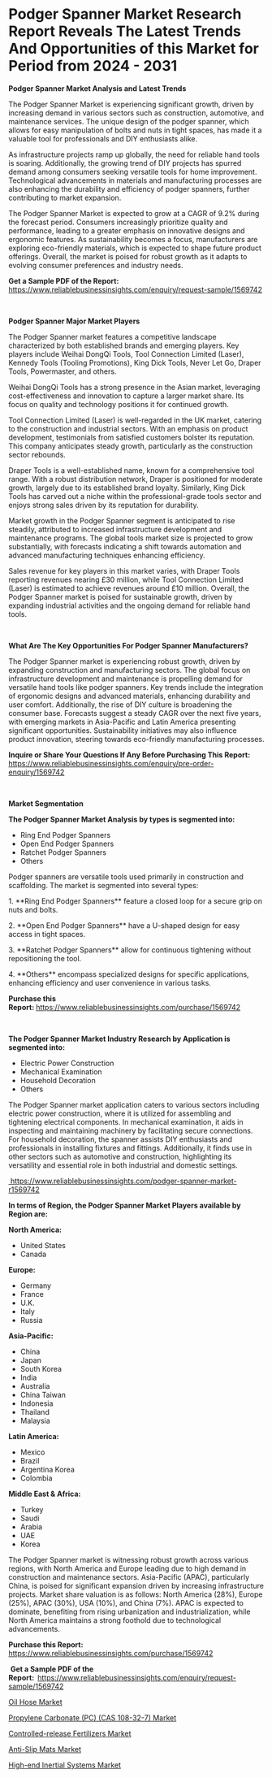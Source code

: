 <p><h1>Podger Spanner Market Research Report Reveals The Latest Trends And Opportunities of this Market for Period from 2024 - 2031</h1></p><p><strong>Podger Spanner Market Analysis and Latest Trends</strong></p>
<p><p>The Podger Spanner Market is experiencing significant growth, driven by increasing demand in various sectors such as construction, automotive, and maintenance services. The unique design of the podger spanner, which allows for easy manipulation of bolts and nuts in tight spaces, has made it a valuable tool for professionals and DIY enthusiasts alike. </p><p>As infrastructure projects ramp up globally, the need for reliable hand tools is soaring. Additionally, the growing trend of DIY projects has spurred demand among consumers seeking versatile tools for home improvement. Technological advancements in materials and manufacturing processes are also enhancing the durability and efficiency of podger spanners, further contributing to market expansion.</p><p>The Podger Spanner Market is expected to grow at a CAGR of 9.2% during the forecast period. Consumers increasingly prioritize quality and performance, leading to a greater emphasis on innovative designs and ergonomic features. As sustainability becomes a focus, manufacturers are exploring eco-friendly materials, which is expected to shape future product offerings. Overall, the market is poised for robust growth as it adapts to evolving consumer preferences and industry needs.</p></p>
<p><strong>Get a Sample PDF of the Report:&nbsp;</strong> <a href="https://www.reliablebusinessinsights.com/enquiry/request-sample/1569742?utm_campaign=1119&utm_medium=2&utm_source=Github&utm_content=ia&utm_term=14102024&utm_id=podger-spanner">https://www.reliablebusinessinsights.com/enquiry/request-sample/1569742</a></p>
<p>&nbsp;</p>
<p><strong>Podger Spanner Major Market Players</strong></p>
<p><p>The Podger Spanner market features a competitive landscape characterized by both established brands and emerging players. Key players include Weihai DongQi Tools, Tool Connection Limited (Laser), Kennedy Tools (Tooling Promotions), King Dick Tools, Never Let Go, Draper Tools, Powermaster, and others. </p><p>Weihai DongQi Tools has a strong presence in the Asian market, leveraging cost-effectiveness and innovation to capture a larger market share. Its focus on quality and technology positions it for continued growth.</p><p>Tool Connection Limited (Laser) is well-regarded in the UK market, catering to the construction and industrial sectors. With an emphasis on product development, testimonials from satisfied customers bolster its reputation. This company anticipates steady growth, particularly as the construction sector rebounds.</p><p>Draper Tools is a well-established name, known for a comprehensive tool range. With a robust distribution network, Draper is positioned for moderate growth, largely due to its established brand loyalty. Similarly, King Dick Tools has carved out a niche within the professional-grade tools sector and enjoys strong sales driven by its reputation for durability.</p><p>Market growth in the Podger Spanner segment is anticipated to rise steadily, attributed to increased infrastructure development and maintenance programs. The global tools market size is projected to grow substantially, with forecasts indicating a shift towards automation and advanced manufacturing techniques enhancing efficiency.</p><p>Sales revenue for key players in this market varies, with Draper Tools reporting revenues nearing £30 million, while Tool Connection Limited (Laser) is estimated to achieve revenues around £10 million. Overall, the Podger Spanner market is poised for sustainable growth, driven by expanding industrial activities and the ongoing demand for reliable hand tools.</p></p>
<p>&nbsp;</p>
<p><strong>What Are The Key Opportunities For Podger Spanner Manufacturers?</strong></p>
<p><p>The Podger Spanner market is experiencing robust growth, driven by expanding construction and manufacturing sectors. The global focus on infrastructure development and maintenance is propelling demand for versatile hand tools like podger spanners. Key trends include the integration of ergonomic designs and advanced materials, enhancing durability and user comfort. Additionally, the rise of DIY culture is broadening the consumer base. Forecasts suggest a steady CAGR over the next five years, with emerging markets in Asia-Pacific and Latin America presenting significant opportunities. Sustainability initiatives may also influence product innovation, steering towards eco-friendly manufacturing processes.</p></p>
<p><strong>Inquire or Share Your Questions If Any Before Purchasing This Report:</strong> <a href="https://www.reliablebusinessinsights.com/enquiry/pre-order-enquiry/1569742?utm_campaign=1119&utm_medium=2&utm_source=Github&utm_content=ia&utm_term=14102024&utm_id=podger-spanner">https://www.reliablebusinessinsights.com/enquiry/pre-order-enquiry/1569742</a></p>
<p>&nbsp;</p>
<p><strong>Market Segmentation</strong></p>
<p><strong>The Podger Spanner Market Analysis by types is segmented into:</strong></p>
<p><ul><li>Ring End Podger Spanners</li><li>Open End Podger Spanners</li><li>Ratchet Podger Spanners</li><li>Others</li></ul></p>
<p><p>Podger spanners are versatile tools used primarily in construction and scaffolding. The market is segmented into several types: </p><p>1. **Ring End Podger Spanners** feature a closed loop for a secure grip on nuts and bolts.</p><p>2. **Open End Podger Spanners** have a U-shaped design for easy access in tight spaces.</p><p>3. **Ratchet Podger Spanners** allow for continuous tightening without repositioning the tool.</p><p>4. **Others** encompass specialized designs for specific applications, enhancing efficiency and user convenience in various tasks.</p></p>
<p><strong>Purchase this Report:&nbsp;</strong><a href="https://www.reliablebusinessinsights.com/purchase/1569742?utm_campaign=1119&utm_medium=2&utm_source=Github&utm_content=ia&utm_term=14102024&utm_id=podger-spanner">https://www.reliablebusinessinsights.com/purchase/1569742</a></p>
<p>&nbsp;</p>
<p><strong>The Podger Spanner Market Industry Research by Application is segmented into:</strong></p>
<p><ul><li>Electric Power Construction</li><li>Mechanical Examination</li><li>Household Decoration</li><li>Others</li></ul></p>
<p><p>The Podger Spanner market application caters to various sectors including electric power construction, where it is utilized for assembling and tightening electrical components. In mechanical examination, it aids in inspecting and maintaining machinery by facilitating secure connections. For household decoration, the spanner assists DIY enthusiasts and professionals in installing fixtures and fittings. Additionally, it finds use in other sectors such as automotive and construction, highlighting its versatility and essential role in both industrial and domestic settings.</p></p>
<p><a href="https://www.reliablebusinessinsights.com/podger-spanner-market-r1569742?utm_campaign=1119&utm_medium=2&utm_source=Github&utm_content=ia&utm_term=14102024&utm_id=podger-spanner">&nbsp;https://www.reliablebusinessinsights.com/podger-spanner-market-r1569742</a></p>
<p><strong>In terms of Region, the Podger Spanner Market Players available by Region are:</strong></p>
<p>
    <p> <strong> North America: </strong>
        <ul>
            <li>United States</li>
            <li>Canada</li>
        </ul>
        </p> 
    <p> <strong> Europe: </strong>
        <ul>
            <li>Germany</li>
            <li>France</li>
            <li>U.K.</li>
            <li>Italy</li>
            <li>Russia</li>
        </ul>
        </p> 
    <p> <strong> Asia-Pacific: </strong>
        <ul>
            <li>China</li>
            <li>Japan</li>
            <li>South Korea</li>
            <li>India</li>
            <li>Australia</li>
            <li>China Taiwan</li>
            <li>Indonesia</li>
            <li>Thailand</li>
            <li>Malaysia</li>
        </ul>
        </p> 
    <p> <strong> Latin America: </strong>
        <ul>
            <li>Mexico</li>
            <li>Brazil</li>
            <li>Argentina Korea</li>
            <li>Colombia</li>
        </ul>
        </p> 
    <p> <strong> Middle East & Africa: </strong>
        <ul>
            <li>Turkey</li>
            <li>Saudi</li>
            <li>Arabia</li>
            <li>UAE</li>
            <li>Korea</li>
        </ul>
    </p>
    </p>
<p><p>The Podger Spanner market is witnessing robust growth across various regions, with North America and Europe leading due to high demand in construction and maintenance sectors. Asia-Pacific (APAC), particularly China, is poised for significant expansion driven by increasing infrastructure projects. Market share valuation is as follows: North America (28%), Europe (25%), APAC (30%), USA (10%), and China (7%). APAC is expected to dominate, benefiting from rising urbanization and industrialization, while North America maintains a strong foothold due to technological advancements.</p></p>
<p><strong>Purchase this Report: </strong><a href="https://www.reliablebusinessinsights.com/purchase/1569742?utm_campaign=1119&utm_medium=2&utm_source=Github&utm_content=ia&utm_term=14102024&utm_id=podger-spanner">https://www.reliablebusinessinsights.com/purchase/1569742</a></p>
<p>&nbsp;<strong>Get a Sample PDF of the Report:&nbsp;&nbsp;</strong><a href="https://www.reliablebusinessinsights.com/enquiry/request-sample/1569742?utm_campaign=1119&utm_medium=2&utm_source=Github&utm_content=ia&utm_term=14102024&utm_id=podger-spanner">https://www.reliablebusinessinsights.com/enquiry/request-sample/1569742</a></p>
<p><strong></strong></p>
<p><p><a href="https://github.com/catusaesianou/Market-Research-Report-List-1/blob/main/oil-hose-market.md?utm_campaign=1119&utm_medium=2&utm_source=Github&utm_content=ia&utm_term=14102024&utm_id=podger-spanner">Oil Hose Market</a></p><p><a href="https://www.linkedin.com/pulse/propylene-carbonate-pc-cas-108-32-7-market-outlook-complete-doyke?trk=public_post_embed_feed-article-content&utm_campaign=1119&utm_medium=2&utm_source=Github&utm_content=ia&utm_term=14102024&utm_id=podger-spanner">Propylene Carbonate (PC) (CAS 108-32-7) Market</a></p><p><a href="https://www.linkedin.com/pulse/controlled-release-fertilizers-market-consolidation-impact-aqbye?trk=public_post_embed_feed-article-content&utm_campaign=1119&utm_medium=2&utm_source=Github&utm_content=ia&utm_term=14102024&utm_id=podger-spanner">Controlled-release Fertilizers Market</a></p><p><a href="https://github.com/sogusofer/Market-Research-Report-List-1/blob/main/anti-slip-mats-market.md?utm_campaign=1119&utm_medium=2&utm_source=Github&utm_content=ia&utm_term=14102024&utm_id=podger-spanner">Anti-Slip Mats Market</a></p><p><a href="https://www.linkedin.com/pulse/high-end-inertial-systems-value-chain-analysis-from-raw-t4dxe?trk=public_post_embed_feed-article-content&utm_campaign=1119&utm_medium=2&utm_source=Github&utm_content=ia&utm_term=14102024&utm_id=podger-spanner">High-end Inertial Systems Market</a></p></p>